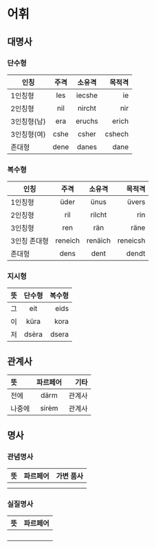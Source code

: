 # 어휘
## 대명사
### 단수형
| 인칭 | 주격 | 소유격 | 목적격 |
|---|:---:|:---:|---:|
|1인칭형|Ies|iecshe|ie|
|2인칭형|nil|nircht|nir|
|3인칭형(남)|era|eruchs|erich|
|3인칭형(여)|cshe|csher|cshech|
|존대형|dene|danes|dane|
### 복수형
| 인칭 | 주격 | 소유격 | 목적격 |
|---|:---:|:---:|---:|
|1인칭형|üder|ünus|üvers|
|2인칭형|ril|rilcht|rin|
|3인칭형|ren|rän|räne|
|3인칭 존대형|reneich|renäich|reneicsh|
|존대형|dens|dent|dendt|
### 지시형
| 뜻 | 단수형 | 복수형 |
|:---|:---:|---:|
|그|eit|eids|
|이|küra|kora|
|저|dsèra|dsera|
## 관계사
| 뜻 | 파르페어 | 기타 |
|:---|:---:|---:|
|전에|därm|관계사|
|나중에|sirèm|관계사|
## 명사
### 관념명사
| 뜻 | 파르페어 | 가변 품사 |
|---:|:---:|---:|
||||
||||
### 실질명사
| 뜻 | 파르페어 |
|---:|:---:|
|||
|||
|||
|||
